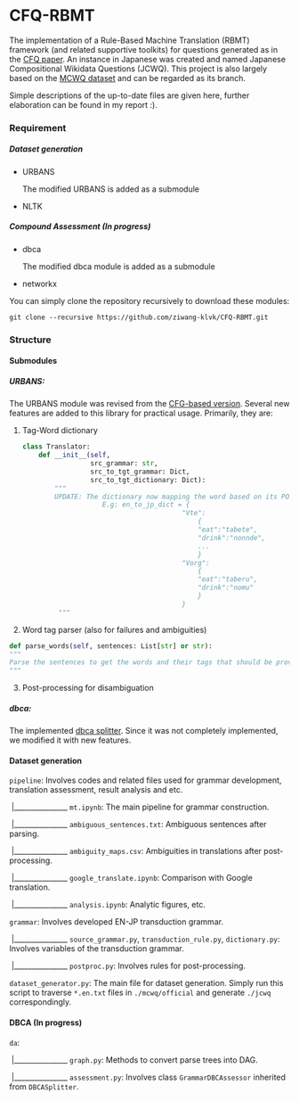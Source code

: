 # CFQ-RBMT

The implementation of a Rule-Based Machine Translation (RBMT) framework (and related supportive toolkits) for questions generated as in the [CFQ paper](https://arxiv.org/pdf/1912.09713v2.pdf). An instance in Japanese was created and named Japanese Compositional Wikidata Questions (JCWQ). This project is also largely based on the [MCWQ dataset](https://github.com/coastalcph/seq2sparql) and can be regarded as its branch.

Simple descriptions of the up-to-date files are given here, further elaboration can be found in my report :).

### Requirement

##### Dataset generation

* URBANS 

  The modified URBANS is added as a submodule

* NLTK

##### Compound Assessment (In progress)

* dbca

  The modified dbca module is added as a submodule

* networkx 

You can simply clone the repository recursively to download these modules:

`git clone --recursive https://github.com/ziwang-klvk/CFQ-RBMT.git`

### Structure

#### Submodules

##### URBANS: 

The URBANS module was revised from the [CFG-based version](https://github.com/pyurbans/urbans). Several new features are added to this library for practical usage. Primarily, they are:

1. Tag-Word dictionary

   ```python
   class Translator:
       def __init__(self,
                    src_grammar: str,
                    src_to_tgt_grammar: Dict,
                    src_to_tgt_dictionary: Dict):
           """         
           UPDATE: The dictionary now mapping the word based on its POS tag to avoid ambiguity
                       E.g: en_to_jp_dict = {
                                           "Vte":
                                               {
                                               "eat":"tabete",
                                               "drink":"nonnde",
                                               ...
                                               }
                                           "Vorg":
                                               {
                                               "eat":"taberu",
                                               "drink":"nomu"
                                               }
                                           }
            """
   ```

2.  Word tag parser (also for failures and ambiguities)

   ```python
   def parse_words(self, sentences: List[str] or str):
   """
   Parse the sentences to get the words and their tags that should be provided in the translation dictionary
   """
   ```

3. Post-processing for disambiguation



##### dbca: 
The implemented [dbca splitter](https://github.com/ronentk/dbca-splitter). Since it was not completely implemented, we modified it with new features.

#### Dataset generation

`pipeline`: Involves codes and related files used for grammar development, translation assessment, result analysis and etc.

​		|_______________ `mt.ipynb`: The main pipeline for grammar construction.

​        |_______________ `ambiguous_sentences.txt`: Ambiguous sentences after parsing.

​		|_______________ `ambiguity_maps.csv`: Ambiguities in translations after post-processing.

​	    |_______________ `google_translate.ipynb`: Comparison with Google translation.

​		|_______________ `analysis.ipynb`: Analytic figures, etc.




`grammar`: Involves developed EN-JP transduction grammar.

​		|_______________ `source_grammar.py`, `transduction_rule.py`, `dictionary.py`: Involves variables of the transduction grammar.

​		|_______________ `postproc.py`: Involves rules for post-processing.




`dataset_generator.py`: The main file for dataset generation. Simply run this script to traverse `*.en.txt` files in `./mcwq/official` and generate `./jcwq` correspondingly.


#### DBCA (In progress)

`da`:

​		|_______________ `graph.py`: Methods to convert parse trees into DAG.

​		|_______________ `assessment.py`: Involves class `GrammarDBCAssessor` inherited from `DBCASplitter`.
